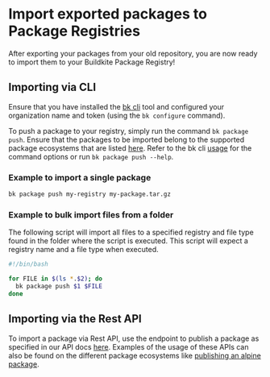 # Import exported packages to Package Registries

After exporting your packages from your old repository, you are now ready to import them to your Buildkite Package Registry!

## Importing via CLI

Ensure that you have installed the [bk cli](https://github.com/buildkite/cli?tab=readme-ov-file#bk---the-buildkite-cli) tool and configured your organization name and token (using the `bk configure` command).

To push a package to your registry, simply run the command `bk package push`. Ensure that the packages to be imported belong to the supported package ecosystems that are listed [here](/docs/packages#get-started). Refer to the bk cli [usage](https://github.com/buildkite/cli?tab=readme-ov-file#usage) for the command options or run `bk package push --help`.

### Example to import a single package

```bash
bk package push my-registry my-package.tar.gz
```

### Example to bulk import files from a folder

The following script will import all files to a specified registry and file type found in the folder where the script is executed. This script will expect a registry name and a file type when executed.

```bash
#!/bin/bash

for FILE in $(ls *.$2); do
  bk package push $1 $FILE
done
```

## Importing via the Rest API

To import a package via Rest API, use the endpoint to publish a package as specified in our API docs [here](/docs/apis/rest-api/package-registries/packages#publish-a-package). Examples of the usage of these APIs can also be found on the different package ecosystems like [publishing an alpine package](/docs/package-registries/alpine#publish-a-package).

